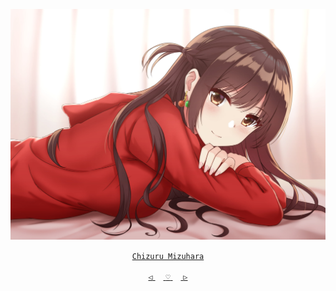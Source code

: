 <div align="center">

 

 [![@ikx7a](https://github.com/ikx7a/Waifu/blob/main/Resources/Chizuru%20Mizuhara.jpg)](https://github.com/ikx7a)


  <a href="https://anilist.co/character/128106/Chizuru-Ichinose"> `Chizuru Mizuhara` </a>



<a href="https://github.com/ikx7a/Waifu/tree/main/Asuna%20Yuuki"> `◁` </a>ㅤ<a href="https://github.com/ikx7a/Waifu"> `♡` </a>ㅤ<a href="https://github.com/ikx7a/Waifu/tree/main/Elaina"> `▷` </a>

</div>
